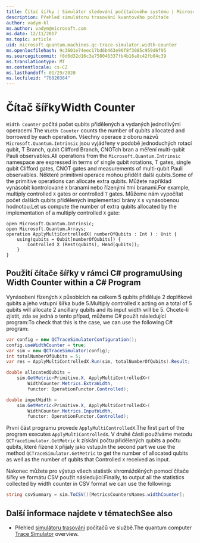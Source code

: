 ```yaml
---
title: Čítač šířky | Simulátor sledování počítačového systému | Microsoft Docs
description: Přehled simulátoru trasování kvantového počítače
author: vadym-kl
ms.author: vadym@microsoft.com
ms.date: 12/11/2017
ms.topic: article
uid: microsoft.quantum.machines.qc-trace-simulator.width-counter
ms.openlocfilehash: 9c3601e74eec17bd6b463e90f8f3085c959d6f95
ms.sourcegitcommit: f8d6d32d16c3e758046337fb4b16a8c42fb04c39
ms.translationtype: MT
ms.contentlocale: cs-CZ
ms.lasthandoff: 01/29/2020
ms.locfileid: "76820364"
---
```

# <a name="width-counter"></a><span data-ttu-id="59722-103">Čítač šířky</span><span class="sxs-lookup"><span data-stu-id="59722-103">Width Counter</span></span>

<span data-ttu-id="59722-104">`Width Counter` počítá počet qubits přidělených a vydaných jednotlivými operacemi.</span><span class="sxs-lookup"><span data-stu-id="59722-104">The `Width Counter` counts the number of qubits allocated and borrowed by each operation.</span></span>
<span data-ttu-id="59722-105">Všechny operace z oboru názvů `Microsoft.Quantum.Intrinsic` jsou vyjádřeny v podobě jednoduchých rotací qubit, T Branch, qubit Clifford Branch, CNOTch bran a měření multi-qubit Pauli observables.</span><span class="sxs-lookup"><span data-stu-id="59722-105">All operations from the `Microsoft.Quantum.Intrinsic` namespace are expressed in terms of single qubit rotations, T gates, single qubit Clifford gates, CNOT gates and measurements of multi-qubit Pauli observables.</span></span> <span data-ttu-id="59722-106">Některé primitivní operace mohou přidělit další qubits.</span><span class="sxs-lookup"><span data-stu-id="59722-106">Some of the primitive operations can allocate extra qubits.</span></span> <span data-ttu-id="59722-107">Můžete například vynásobit kontrolované `X` branami nebo řízenými `T`mi branami.</span><span class="sxs-lookup"><span data-stu-id="59722-107">For example, multiply controlled `X` gates or controlled `T` gates.</span></span> <span data-ttu-id="59722-108">Můžeme nám vypočítat počet dalších qubits přidělených implementací brány `X` s vynásobenou hodnotou:</span><span class="sxs-lookup"><span data-stu-id="59722-108">Let us compute the number of extra qubits allocated by the implementation of a multiply controlled `X` gate:</span></span>

```qsharp
open Microsoft.Quantum.Intrinsic;
open Microsoft.Quantum.Arrays;
operation ApplyMultiControlledX( numberOfQubits : Int ) : Unit {
    using(qubits = Qubit[numberOfQubits]) {
        Controlled X (Rest(qubits), Head(qubits));
    } 
}
```

## <a name="using-width-counter-within-a-c-program"></a><span data-ttu-id="59722-109">Použití čítače šířky v rámci C# programu</span><span class="sxs-lookup"><span data-stu-id="59722-109">Using Width Counter within a C# Program</span></span>

<span data-ttu-id="59722-110">Vynásobení řízených `X` působících na celkem 5 qubits přiděluje 2 doplňkové qubits a jeho vstupní šířka bude 5.</span><span class="sxs-lookup"><span data-stu-id="59722-110">Multiply controlled `X` acting on a total of 5 qubits will allocate 2 ancillary qubits and its input width will be 5.</span></span> <span data-ttu-id="59722-111">Chcete-li zjistit, zda se jedná o tento případ, můžeme C# použít následující program:</span><span class="sxs-lookup"><span data-stu-id="59722-111">To check that this is the case, we can use the following C# program:</span></span>

```csharp 
var config = new QCTraceSimulatorConfiguration();
config.useWidthCounter = true;
var sim = new QCTraceSimulator(config);
int totalNumberOfQubits = 5;
var res = ApplyMultiControlledX.Run(sim, totalNumberOfQubits).Result;

double allocatedQubits = 
    sim.GetMetric<Primitive.X, ApplyMultiControlledX>(
        WidthCounter.Metrics.ExtraWidth,
        functor: OperationFunctor.Controlled); 

double inputWidth =
    sim.GetMetric<Primitive.X, ApplyMultiControlledX>(
        WidthCounter.Metrics.InputWidth,
        functor: OperationFunctor.Controlled);
```

<span data-ttu-id="59722-112">První část programu provede `ApplyMultiControlledX`.</span><span class="sxs-lookup"><span data-stu-id="59722-112">The first part of the program executes `ApplyMultiControlledX`.</span></span> <span data-ttu-id="59722-113">V druhé části používáme metodu `QCTraceSimulator.GetMetric` k získání počtu přidělených qubits a počtu qubits, které řízené `X` přijaly jako vstup.</span><span class="sxs-lookup"><span data-stu-id="59722-113">In the second part we use the method `QCTraceSimulator.GetMetric` to get the number of allocated qubits as well as the number of qubits that Controlled `X` received as input.</span></span> 

<span data-ttu-id="59722-114">Nakonec můžete pro výstup všech statistik shromážděných pomocí čítače šířky ve formátu CSV použít následující:</span><span class="sxs-lookup"><span data-stu-id="59722-114">Finally, to output all the statistics collected by width counter in CSV format we can use the following:</span></span>
```csharp
string csvSummary = sim.ToCSV()[MetricsCountersNames.widthCounter];
```

## <a name="see-also"></a><span data-ttu-id="59722-115">Další informace najdete v tématech</span><span class="sxs-lookup"><span data-stu-id="59722-115">See also</span></span> ##

- <span data-ttu-id="59722-116">Přehled [simulátoru trasování](xref:microsoft.quantum.machines.qc-trace-simulator.intro) počítačů ve službě.</span><span class="sxs-lookup"><span data-stu-id="59722-116">The quantum computer [Trace Simulator](xref:microsoft.quantum.machines.qc-trace-simulator.intro) overview.</span></span>
